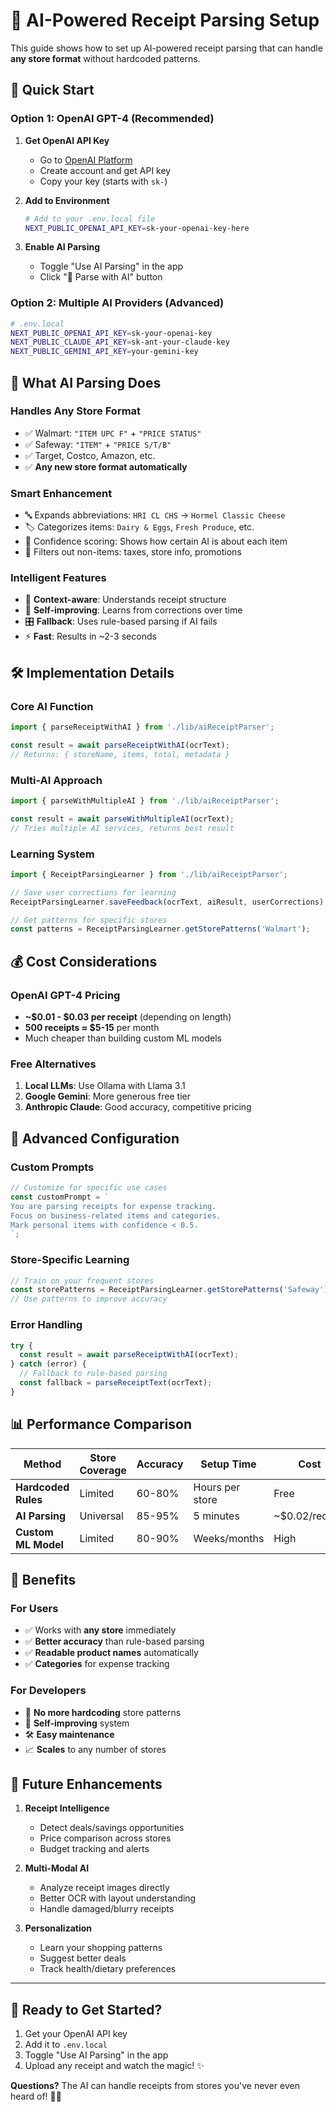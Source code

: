 # 🧠 AI-Powered Receipt Parsing Setup

This guide shows how to set up AI-powered receipt parsing that can handle **any store format** without hardcoded patterns.

## 🚀 Quick Start

### Option 1: OpenAI GPT-4 (Recommended)

1. **Get OpenAI API Key**
   - Go to [OpenAI Platform](https://platform.openai.com/)
   - Create account and get API key
   - Copy your key (starts with `sk-`)

2. **Add to Environment**
   ```bash
   # Add to your .env.local file
   NEXT_PUBLIC_OPENAI_API_KEY=sk-your-openai-key-here
   ```

3. **Enable AI Parsing**
   - Toggle "Use AI Parsing" in the app
   - Click "🧠 Parse with AI" button

### Option 2: Multiple AI Providers (Advanced)

```bash
# .env.local
NEXT_PUBLIC_OPENAI_API_KEY=sk-your-openai-key
NEXT_PUBLIC_CLAUDE_API_KEY=sk-ant-your-claude-key  
NEXT_PUBLIC_GEMINI_API_KEY=your-gemini-key
```

## 🎯 What AI Parsing Does

### **Handles Any Store Format**
- ✅ Walmart: `"ITEM UPC F"` + `"PRICE STATUS"`
- ✅ Safeway: `"ITEM"` + `"PRICE S/T/B"`
- ✅ Target, Costco, Amazon, etc.
- ✅ **Any new store format automatically**

### **Smart Enhancement**
- 🔤 Expands abbreviations: `HRI CL CHS` → `Hormel Classic Cheese`
- 🏷️ Categorizes items: `Dairy & Eggs`, `Fresh Produce`, etc.
- 🎯 Confidence scoring: Shows how certain AI is about each item
- 🧹 Filters out non-items: taxes, store info, promotions

### **Intelligent Features**
- 🧠 **Context-aware**: Understands receipt structure
- 🔄 **Self-improving**: Learns from corrections over time  
- 🎛️ **Fallback**: Uses rule-based parsing if AI fails
- ⚡ **Fast**: Results in ~2-3 seconds

## 🛠️ Implementation Details

### Core AI Function
```typescript
import { parseReceiptWithAI } from './lib/aiReceiptParser';

const result = await parseReceiptWithAI(ocrText);
// Returns: { storeName, items, total, metadata }
```

### Multi-AI Approach
```typescript
import { parseWithMultipleAI } from './lib/aiReceiptParser';

const result = await parseWithMultipleAI(ocrText);
// Tries multiple AI services, returns best result
```

### Learning System
```typescript
import { ReceiptParsingLearner } from './lib/aiReceiptParser';

// Save user corrections for learning
ReceiptParsingLearner.saveFeedback(ocrText, aiResult, userCorrections);

// Get patterns for specific stores
const patterns = ReceiptParsingLearner.getStorePatterns('Walmart');
```

## 💰 Cost Considerations

### OpenAI GPT-4 Pricing
- **~$0.01 - $0.03 per receipt** (depending on length)
- **500 receipts ≈ $5-15** per month
- Much cheaper than building custom ML models

### Free Alternatives
1. **Local LLMs**: Use Ollama with Llama 3.1
2. **Google Gemini**: More generous free tier
3. **Anthropic Claude**: Good accuracy, competitive pricing

## 🔧 Advanced Configuration

### Custom Prompts
```typescript
// Customize for specific use cases
const customPrompt = `
You are parsing receipts for expense tracking.
Focus on business-related items and categories.
Mark personal items with confidence < 0.5.
`;
```

### Store-Specific Learning
```typescript
// Train on your frequent stores
const storePatterns = ReceiptParsingLearner.getStorePatterns('Safeway');
// Use patterns to improve accuracy
```

### Error Handling
```typescript
try {
  const result = await parseReceiptWithAI(ocrText);
} catch (error) {
  // Fallback to rule-based parsing
  const fallback = parseReceiptText(ocrText);
}
```

## 📊 Performance Comparison

| Method | Store Coverage | Accuracy | Setup Time | Cost |
|--------|---------------|----------|------------|------|
| **Hardcoded Rules** | Limited | 60-80% | Hours per store | Free |
| **AI Parsing** | Universal | 85-95% | 5 minutes | ~$0.02/receipt |
| **Custom ML Model** | Limited | 80-90% | Weeks/months | High |

## 🎉 Benefits

### **For Users**
- ✅ Works with **any store** immediately
- ✅ **Better accuracy** than rule-based parsing
- ✅ **Readable product names** automatically
- ✅ **Categories** for expense tracking

### **For Developers**  
- 🚀 **No more hardcoding** store patterns
- 🔄 **Self-improving** system
- 🛠️ **Easy maintenance**
- 📈 **Scales** to any number of stores

## 🔮 Future Enhancements

1. **Receipt Intelligence**
   - Detect deals/savings opportunities
   - Price comparison across stores
   - Budget tracking and alerts

2. **Multi-Modal AI**
   - Analyze receipt images directly
   - Better OCR with layout understanding
   - Handle damaged/blurry receipts

3. **Personalization**
   - Learn your shopping patterns
   - Suggest better deals
   - Track health/dietary preferences

---

## 🚀 Ready to Get Started?

1. Get your OpenAI API key
2. Add it to `.env.local`
3. Toggle "Use AI Parsing" in the app
4. Upload any receipt and watch the magic! ✨

**Questions?** The AI can handle receipts from stores you've never even heard of! 🛒🤖 